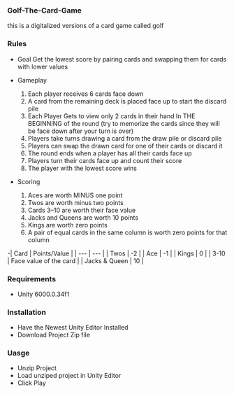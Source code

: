 ### Golf-The-Card-Game
this is a digitalized versions of a card game called golf

### Rules

- Goal 
  Get the lowest score by pairing cards and swapping them for cards with lower values
  
- Gameplay
    1. Each player receives 6 cards face down 
    2. A card from the remaining deck is placed face up to start the discard pile
    3. Each Player Gets to view only 2 cards in their hand In THE BEGINNING of the round (try to memorize the cards since they will be face down after your turn is over)
    4. Players take turns drawing a card from the draw pile or discard pile 
    5. Players can swap the drawn card for one of their cards or discard it 
    6. The round ends when a player has all their cards face up 
    7. Players turn their cards face up and count their score 
    8. The player with the lowest score wins

- Scoring 
    1. Aces are worth MINUS one point
    2. Twos are worth minus two points
    3. Cards 3–10 are worth their face value
    4. Jacks and Queens are worth 10 points
    5. Kings are worth zero points
    6. A pair of equal cards in the same column is worth zero points for that column

-| Card | Points/Value |
| --- | --- |
| Twos | -2 |
| Ace | -1 |
| Kings | 0 |
| 3-10 | Face value of the card |
| Jacks & Queen | 10 |


### Requirements
- Unity 6000.0.34f1

### Installation 
- Have the Newest Unity Editor Installed
- Download Project Zip file

### Uasge
- Unzip Project
- Load unziped project in Unity Editor
- Click Play

